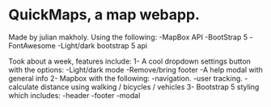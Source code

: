 # QuickMaps, a map webapp.
Made by julian makholy. Using the following:
-MapBox API
-BootStrap 5
-FontAwesome
-Light/dark bootstrap 5 api

Took about a week, features include:
1- A cool dropdown settings button with the options:
   -Light/dark mode
   -Remove/bring footer
   -A help modal with general info
2- Mapbox with the following:
   -navigation.
   -user tracking.
   -calculate distance using walking / bicycles / vehicles
3- Bootstrap 5 styling which includes:
   -header
   -footer
   -modal
